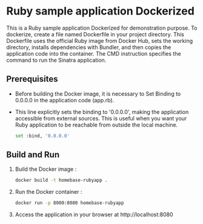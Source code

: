 # Ruby sample application Dockerized

This is a Ruby sample application Dockerized for demonstration purpose. 
To dockerize, create a file named Dockerfile in your project directory. This Dockerfile uses the official Ruby image from Docker Hub, sets the working directory, installs dependencies with Bundler, and then copies the application code into the container. The CMD instruction specifies the command to run the Sinatra application.

## Prerequisites
- Before building the Docker image, it is necessary to Set Binding to 0.0.0.0 in the application code (app.rb). 
- This line explicitly sets the binding to '0.0.0.0', making the application accessible from external sources. This is useful when you want your Ruby application to be reachable from outside the local machine.

   ```bash
   set :bind, '0.0.0.0'
## Build and Run
1. Build the Docker image :

   ```bash
   docker build -t homebase-rubyapp .
2. Run the Docker container :
    
    ```bash
    docker run -p 8080:8080 homebase-rubyapp
3. Access the application in your browser at http://localhost:8080
